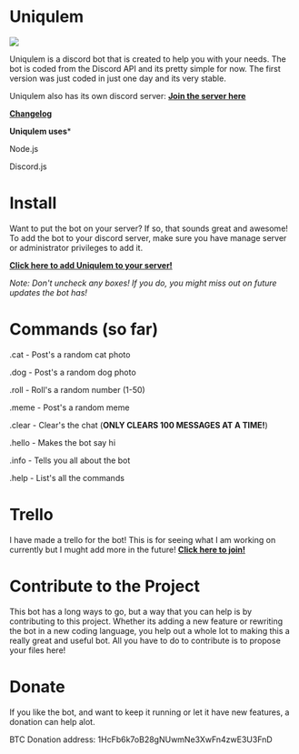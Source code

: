 # Uniqulem
![](http://i.imgur.com/Qo6BP2v.png)

Uniqulem is a discord bot that is created to help you with your needs. The bot is coded from the Discord API and its pretty simple for now. The first version was just coded in just one day and its very stable.

Uniqulem also has its own discord server: **[Join the server here](https://discord.gg/m4q24gX)**

**[Changelog](https://github.com/dynomite567/Uniqulem/releases)**

**Uniqulem uses***

Node.js

Discord.js

# Install
Want to put the bot on your server? If so, that sounds great and awesome! To add the bot to your discord server, make sure you have manage server or administrator privileges to add it.

**[Click here to add Uniqulem to your server!](https://discordapp.com/api/oauth2/authorize?client_id=307209446763921423&scope=bot&permissions=66321471)**

*Note: Don't uncheck any boxes! If you do, you might miss out on future updates the bot has!*

# Commands (so far)
.cat - Post's a random cat photo

.dog - Post's a random dog photo

.roll - Roll's a random number (1-50)

.meme - Post's a random meme

.clear - Clear's the chat (**ONLY CLEARS 100 MESSAGES AT A TIME!**)

.hello - Makes the bot say hi

.info - Tells you all about the bot

.help - List's all the commands  

# Trello
I have made a trello for the bot! This is for seeing what I am working on currently but I mught add more in the future! **[Click here to join!](https://trello.com/b/Bh6Bl6FT/uniqulem)**

# Contribute to the Project
This bot has a long ways to go, but a way that you can help is by contributing to this project. Whether its adding a new feature or rewriting the bot in a new coding language, you help out a whole lot to making this a really great and useful bot. All you have to do to contribute is to propose your files here!

# Donate
If you like the bot, and want to keep it running or let it have new features, a donation can help alot.

BTC Donation address: 1HcFb6k7oB28gNUwmNe3XwFn4zwE3U3FnD

